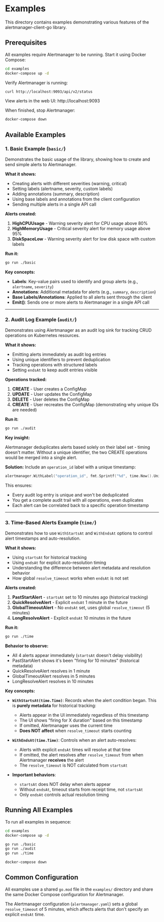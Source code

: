 # Examples

This directory contains examples demonstrating various features of the alertmanager-client-go library.

## Prerequisites

All examples require Alertmanager to be running. Start it using Docker Compose:

```bash
cd examples
docker-compose up -d
```

Verify Alertmanager is running:
```bash
curl http://localhost:9093/api/v2/status
```

View alerts in the web UI: http://localhost:9093

When finished, stop Alertmanager:
```bash
docker-compose down
```

## Available Examples

### 1. Basic Example (`basic/`)

Demonstrates the basic usage of the library, showing how to create and send simple alerts to Alertmanager.

**What it shows:**
- Creating alerts with different severities (warning, critical)
- Setting labels (alertname, severity, custom labels)
- Adding annotations (summary, description)
- Using base labels and annotations from the client configuration
- Sending multiple alerts in a single API call

**Alerts created:**
1. **HighCPUUsage** - Warning severity alert for CPU usage above 80%
2. **HighMemoryUsage** - Critical severity alert for memory usage above 95%
3. **DiskSpaceLow** - Warning severity alert for low disk space with custom labels

**Run it:**
```bash
go run ./basic
```

**Key concepts:**
- **Labels**: Key-value pairs used to identify and group alerts (e.g., `alertname`, `severity`)
- **Annotations**: Additional metadata for alerts (e.g., `summary`, `description`)
- **Base Labels/Annotations**: Applied to all alerts sent through the client
- **Emit()**: Sends one or more alerts to Alertmanager in a single API call

---

### 2. Audit Log Example (`audit/`)

Demonstrates using Alertmanager as an audit log sink for tracking CRUD operations on Kubernetes resources.

**What it shows:**
- Emitting alerts immediately as audit log entries
- Using unique identifiers to prevent deduplication
- Tracking operations with structured labels
- Setting `endsAt` to keep audit entries visible

**Operations tracked:**
1. **CREATE** - User creates a ConfigMap
2. **UPDATE** - User updates the ConfigMap
3. **DELETE** - User deletes the ConfigMap
4. **CREATE** - User recreates the ConfigMap (demonstrating why unique IDs are needed)

**Run it:**
```bash
go run ./audit
```

**Key insight:**

Alertmanager deduplicates alerts based solely on their label set - timing doesn't matter. Without a unique identifier, the two CREATE operations would be merged into a single alert.

**Solution:** Include an `operation_id` label with a unique timestamp:

```go
alertmanager.WithLabel("operation_id", fmt.Sprintf("%d", time.Now().UnixNano()))
```

This ensures:
- Every audit log entry is unique and won't be deduplicated
- You get a complete audit trail with all operations, even duplicates
- Each alert can be correlated back to a specific operation timestamp

---

### 3. Time-Based Alerts Example (`time/`)

Demonstrates how to use `WithStartsAt` and `WithEndsAt` options to control alert timestamps and auto-resolution.

**What it shows:**
- Using `startsAt` for historical tracking
- Using `endsAt` for explicit auto-resolution timing
- Understanding the difference between alert metadata and resolution behavior
- How global `resolve_timeout` works when `endsAt` is not set

**Alerts created:**
1. **PastStartAlert** - `startsAt` set to 10 minutes ago (historical tracking)
2. **QuickResolveAlert** - Explicit `endsAt` 1 minute in the future
3. **GlobalTimeoutAlert** - No `endsAt` set, uses global `resolve_timeout` (5 minutes)
4. **LongResolveAlert** - Explicit `endsAt` 10 minutes in the future

**Run it:**
```bash
go run ./time
```

**Behavior to observe:**
- All 4 alerts appear immediately (`startsAt` doesn't delay visibility)
- PastStartAlert shows it's been "firing for 10 minutes" (historical metadata)
- QuickResolveAlert resolves in 1 minute
- GlobalTimeoutAlert resolves in 5 minutes
- LongResolveAlert resolves in 10 minutes

**Key concepts:**

- **`WithStartsAt(time.Time)`**: Records when the alert condition began. This is **purely metadata** for historical tracking:
  - Alerts appear in the UI immediately regardless of this timestamp
  - The UI shows "firing for X duration" based on this timestamp
  - If omitted, Alertmanager uses the current time
  - **Does NOT affect** when `resolve_timeout` starts counting

- **`WithEndsAt(time.Time)`**: Controls when an alert auto-resolves:
  - Alerts with explicit `endsAt` times will resolve at that time
  - If omitted, the alert resolves after `resolve_timeout` from when Alertmanager **receives** the alert
  - The `resolve_timeout` is NOT calculated from `startsAt`

- **Important behaviors**:
  - `startsAt` does NOT delay when alerts appear
  - Without `endsAt`, timeout starts from receipt time, not `startsAt`
  - Only `endsAt` controls actual resolution timing

## Running All Examples

To run all examples in sequence:

```bash
cd examples
docker-compose up -d

go run ./basic
go run ./audit
go run ./time

docker-compose down
```

## Common Configuration

All examples use a shared `go.mod` file in the `examples/` directory and share the same Docker Compose configuration for Alertmanager.

The Alertmanager configuration (`alertmanager.yaml`) sets a global `resolve_timeout` of 5 minutes, which affects alerts that don't specify an explicit `endsAt` time.
